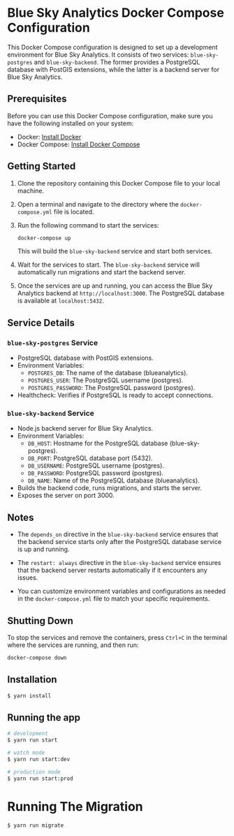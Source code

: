 # Blue Sky Analytics Docker Compose Configuration

This Docker Compose configuration is designed to set up a development environment for Blue Sky Analytics. It consists of two services: `blue-sky-postgres` and `blue-sky-backend`. The former provides a PostgreSQL database with PostGIS extensions, while the latter is a backend server for Blue Sky Analytics.

## Prerequisites

Before you can use this Docker Compose configuration, make sure you have the following installed on your system:

- Docker: [Install Docker](https://docs.docker.com/get-docker/)
- Docker Compose: [Install Docker Compose](https://docs.docker.com/compose/install/)

## Getting Started

1. Clone the repository containing this Docker Compose file to your local machine.

2. Open a terminal and navigate to the directory where the `docker-compose.yml` file is located.

3. Run the following command to start the services:

   ```bash
   docker-compose up
   ```

   This will build the `blue-sky-backend` service and start both services.

4. Wait for the services to start. The `blue-sky-backend` service will automatically run migrations and start the backend server.

5. Once the services are up and running, you can access the Blue Sky Analytics backend at `http://localhost:3000`. The PostgreSQL database is available at `localhost:5432`.

## Service Details

### `blue-sky-postgres` Service

- PostgreSQL database with PostGIS extensions.
- Environment Variables:
  - `POSTGRES_DB`: The name of the database (blueanalytics).
  - `POSTGRES_USER`: The PostgreSQL username (postgres).
  - `POSTGRES_PASSWORD`: The PostgreSQL password (postgres).
- Healthcheck: Verifies if PostgreSQL is ready to accept connections.

### `blue-sky-backend` Service

- Node.js backend server for Blue Sky Analytics.
- Environment Variables:
  - `DB_HOST`: Hostname for the PostgreSQL database (blue-sky-postgres).
  - `DB_PORT`: PostgreSQL database port (5432).
  - `DB_USERNAME`: PostgreSQL username (postgres).
  - `DB_PASSWORD`: PostgreSQL password (postgres).
  - `DB_NAME`: Name of the PostgreSQL database (blueanalytics).
- Builds the backend code, runs migrations, and starts the server.
- Exposes the server on port 3000.

## Notes

- The `depends_on` directive in the `blue-sky-backend` service ensures that the backend service starts only after the PostgreSQL database service is up and running.

- The `restart: always` directive in the `blue-sky-backend` service ensures that the backend server restarts automatically if it encounters any issues.

- You can customize environment variables and configurations as needed in the `docker-compose.yml` file to match your specific requirements.

## Shutting Down

To stop the services and remove the containers, press `Ctrl+C` in the terminal where the services are running, and then run:

```bash
docker-compose down
```

## Installation

```bash
$ yarn install
```

## Running the app

```bash
# development
$ yarn run start

# watch mode
$ yarn run start:dev

# production mode
$ yarn run start:prod
```

# Running The Migration

```bash
$ yarn run migrate
```
